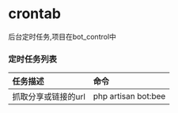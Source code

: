 # crontab
后台定时任务,项目在bot_control中

### 定时任务列表

| 任务描述         |   命令   | 
| :--------   | :---------  |
|抓取分享或链接的url| php artisan bot:bee |   
